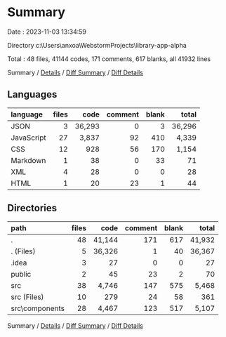 # Summary

Date : 2023-11-03 13:34:59

Directory c:\\Users\\anxoa\\WebstormProjects\\library-app-alpha

Total : 48 files,  41144 codes, 171 comments, 617 blanks, all 41932 lines

Summary / [Details](details.md) / [Diff Summary](diff.md) / [Diff Details](diff-details.md)

## Languages
| language | files | code | comment | blank | total |
| :--- | ---: | ---: | ---: | ---: | ---: |
| JSON | 3 | 36,293 | 0 | 3 | 36,296 |
| JavaScript | 27 | 3,837 | 92 | 410 | 4,339 |
| CSS | 12 | 928 | 56 | 170 | 1,154 |
| Markdown | 1 | 38 | 0 | 33 | 71 |
| XML | 4 | 28 | 0 | 0 | 28 |
| HTML | 1 | 20 | 23 | 1 | 44 |

## Directories
| path | files | code | comment | blank | total |
| :--- | ---: | ---: | ---: | ---: | ---: |
| . | 48 | 41,144 | 171 | 617 | 41,932 |
| . (Files) | 5 | 36,326 | 1 | 40 | 36,367 |
| .idea | 3 | 27 | 0 | 0 | 27 |
| public | 2 | 45 | 23 | 2 | 70 |
| src | 38 | 4,746 | 147 | 575 | 5,468 |
| src (Files) | 10 | 279 | 24 | 58 | 361 |
| src\\components | 28 | 4,467 | 123 | 517 | 5,107 |

Summary / [Details](details.md) / [Diff Summary](diff.md) / [Diff Details](diff-details.md)